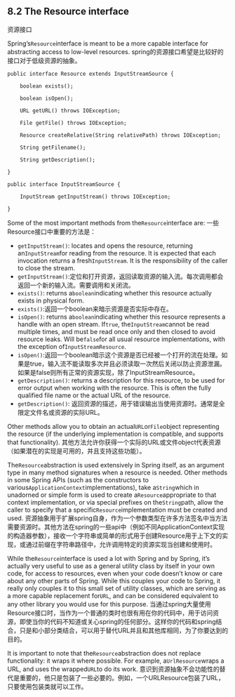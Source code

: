 ## 8.2 The Resource interface
资源接口

Spring’s`Resource`interface is meant to be a more capable interface for abstracting access to low-level resources.
spring的资源接口希望是比较好的接口对于低级资源的抽象。

```
public interface Resource extends InputStreamSource {

    boolean exists();

    boolean isOpen();

    URL getURL() throws IOException;

    File getFile() throws IOException;

    Resource createRelative(String relativePath) throws IOException;

    String getFilename();

    String getDescription();

}
```

```
public interface InputStreamSource {

    InputStream getInputStream() throws IOException;

}
```

Some of the most important methods from the`Resource`interface are:
一些Resource接口中重要的方法是：

* `getInputStream()`: locates and opens the resource, returning an`InputStream`for reading from the resource. It is expected that each invocation returns a fresh`InputStream`. It is the responsibility of the caller to close the stream.
* `getInputStream()`:定位和打开资源，返回读取资源的输入流。每次调用都会返回一个新的输入流。需要调用和关闭流。
* `exists()`: returns a`boolean`indicating whether this resource actually exists in physical form.
* `exists()`:返回一个boolean来暗示资源是否实际中存在。
* `isOpen()`: returns a`boolean`indicating whether this resource represents a handle with an open stream. If`true`, the`InputStream`cannot be read multiple times, and must be read once only and then closed to avoid resource leaks. Will be`false`for all usual resource implementations, with the exception of`InputStreamResource`.
* `isOpen()`:返回一个boolean暗示这个资源是否已经被一个打开的流在处理。如果是true，输入流不能读取多次并且必须读取一次然后关闭以防止资源泄漏。如果是false则所有正常的资源实现，除了InputStreamResource。
* `getDescription()`: returns a description for this resource, to be used for error output when working with the resource. This is often the fully qualified file name or the actual URL of the resource.
* `getDescription()`: 返回资源的描述，用于错误输出当使用资源时。通常是全限定文件名或资源的实际URL。

Other methods allow you to obtain an actual`URL`or`File`object representing the resource \(if the underlying implementation is compatible, and supports that functionality\).
其他方法允许你获得一个实际的URL或文件object代表资源（如果潜在的实现是可用的，并且支持这些功能）。

The`Resource`abstraction is used extensively in Spring itself, as an argument type in many method signatures when a resource is needed. Other methods in some Spring APIs \(such as the constructors to various`ApplicationContext`implementations\), take a`String`which in unadorned or simple form is used to create a`Resource`appropriate to that context implementation, or via special prefixes on the`String`path, allow the caller to specify that a specific`Resource`implementation must be created and used.
资源抽象用于扩展spring自身，作为一个参数类型在许多方法签名中当方法需要资源时。其他方法在spring的一些api中（例如不同ApplicationContext实现的构造器参数），接收一个字符串或简单的形式用于创建Resource用于上下文的实现，或通过前缀在字符串路径中，允许调用特定的资源实现当创建和使用时。

While the`Resource`interface is used a lot with Spring and by Spring, it’s actually very useful to use as a general utility class by itself in your own code, for access to resources, even when your code doesn’t know or care about any other parts of Spring. While this couples your code to Spring, it really only couples it to this small set of utility classes, which are serving as a more capable replacement for`URL`, and can be considered equivalent to any other library you would use for this purpose.
当通过spring大量使用Resource接口时，当作为一个普通的类时也很有用在你的代码中，用于访问资源，即使当你的代码不知道或关心spring的任何部分。这样你的代码和spring结合，只是和小部分类结合，可以用于替代URL并且和其他库相同，为了你要达到的目的。

It is important to note that the`Resource`abstraction does not replace functionality: it wraps it where possible. For example, a`UrlResource`wraps a URL, and uses the wrapped`URL`to do its work.
意识到资源抽象不会功能性的替代是重要的，他只是包装了一些必要的。例如，一个URLResource包装了URL，只要使用包装类就可以工作。
 


